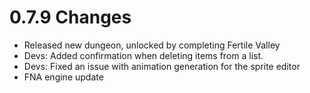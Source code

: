 # 0.7.9 Changes #

* Released new dungeon, unlocked by completing Fertile Valley
* Devs: Added confirmation when deleting items from a list.
* Devs: Fixed an issue with animation generation for the sprite editor
* FNA engine update
